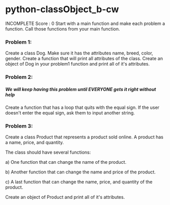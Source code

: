 # python-classObject_b-cw
INCOMPLETE Score : 0
Start with a main function and make each problem a function. Call those functions from your main function.

### Problem 1:
Create a class Dog. Make sure it has the attributes name, breed, color, gender. Create a function that will print all attributes of the class. Create an object of Dog in your problem1 function and print all of it's attributes.

### Problem 2:
##### We will keep having this problem until EVERYONE gets it right without help
Create a function that has a loop that quits with the equal sign. If the user doesn't enter the equal sign, ask them to input another string.

### Problem 3:
Create a class Product that represents a product sold online. A product has a name, price, and quantity.

The class should have several functions:

a) One function that can change the name of the product.

b) Another function that can change the name and price of the product.

c) A last function that can change the name, price, and quantity of the product. 

Create an object of Product and print all of it's attributes.

